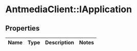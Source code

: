 # AntmediaClient::IApplication

## Properties
Name | Type | Description | Notes
------------ | ------------- | ------------- | -------------


